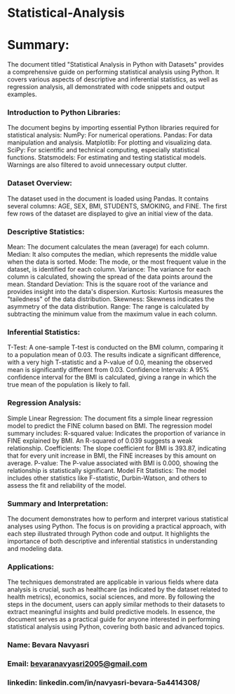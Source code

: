 # Statistical-Analysis

# Summary:

The document titled "Statistical Analysis in Python with Datasets" provides a comprehensive guide on performing statistical analysis using Python. It covers various aspects of descriptive and inferential statistics, as well as regression analysis, all demonstrated with code snippets and output examples.

### Introduction to Python Libraries:
The document begins by importing essential Python libraries required for statistical analysis:
NumPy: For numerical operations.
Pandas: For data manipulation and analysis.
Matplotlib: For plotting and visualizing data.
SciPy: For scientific and technical computing, especially statistical functions.
Statsmodels: For estimating and testing statistical models.
Warnings are also filtered to avoid unnecessary output clutter.
### Dataset Overview:
The dataset used in the document is loaded using Pandas. It contains several columns: AGE, SEX, BMI, STUDENTS, SMOKING, and FINE.
The first few rows of the dataset are displayed to give an initial view of the data.
### Descriptive Statistics:
Mean: The document calculates the mean (average) for each column.
Median: It also computes the median, which represents the middle value when the data is sorted.
Mode: The mode, or the most frequent value in the dataset, is identified for each column.
Variance: The variance for each column is calculated, showing the spread of the data points around the mean.
Standard Deviation: This is the square root of the variance and provides insight into the data's dispersion.
Kurtosis: Kurtosis measures the "tailedness" of the data distribution.
Skewness: Skewness indicates the asymmetry of the data distribution.
Range: The range is calculated by subtracting the minimum value from the maximum value in each column.
### Inferential Statistics:
T-Test:
A one-sample T-test is conducted on the BMI column, comparing it to a population mean of 0.03.
The results indicate a significant difference, with a very high T-statistic and a P-value of 0.0, meaning the observed mean is significantly different from 0.03.
Confidence Intervals:
A 95% confidence interval for the BMI is calculated, giving a range in which the true mean of the population is likely to fall.
### Regression Analysis:
Simple Linear Regression:
The document fits a simple linear regression model to predict the FINE column based on BMI.
The regression model summary includes:
R-squared value: Indicates the proportion of variance in FINE explained by BMI. An R-squared of 0.039 suggests a weak relationship.
Coefficients: The slope coefficient for BMI is 393.87, indicating that for every unit increase in BMI, the FINE increases by this amount on average.
P-value: The P-value associated with BMI is 0.000, showing the relationship is statistically significant.
Model Fit Statistics: The model includes other statistics like F-statistic, Durbin-Watson, and others to assess the fit and reliability of the model.
### Summary and Interpretation:
The document demonstrates how to perform and interpret various statistical analyses using Python.
The focus is on providing a practical approach, with each step illustrated through Python code and output.
It highlights the importance of both descriptive and inferential statistics in understanding and modeling data.
### Applications:
The techniques demonstrated are applicable in various fields where data analysis is crucial, such as healthcare (as indicated by the dataset related to health metrics), economics, social sciences, and more.
By following the steps in the document, users can apply similar methods to their datasets to extract meaningful insights and build predictive models.
In essence, the document serves as a practical guide for anyone interested in performing statistical analysis using Python, covering both basic and advanced topics.


### Name:  Bevara Navyasri
### Email: bevaranavyasri2005@gmail.com
### linkedin:  linkedin.com/in/navyasri-bevara-5a4414308/













